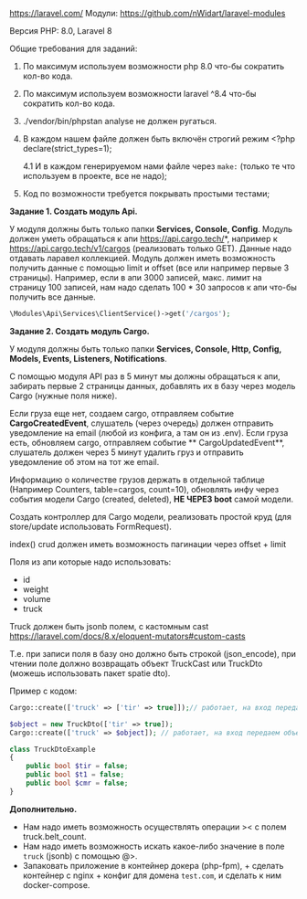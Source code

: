 https://laravel.com/
Модули: https://github.com/nWidart/laravel-modules

Версия PHP: 8.0, Laravel 8

Общие требования для заданий:

1. По максимум используем возможности php 8.0 что-бы сократить кол-во кода.
2. По максимум используем возможности laravel ^8.4 что-бы сократить кол-во кода.
3. ./vendor/bin/phpstan analyse не должен ругаться.
4. В каждом нашем файле должен быть включён строгий режим <?php declare(strict_types=1);

   4.1 И в каждом генерируемом нами файле через ``make:`` (только те что используем в проекте, все не надо);
5. Код по возможности требуется покрывать простыми тестами;

**Задание 1. Создать модуль Api.**

У модуля должны быть только папки **Services, Console, Config**. Модуль должен уметь обращаться к
апи https://api.cargo.tech/*, например к https://api.cargo.tech/v1/cargos (реализовать только GET). Данные надо отдавать
ларавел коллекцией. Модуль должен иметь возможность получить данные с помощью limit и offset (все или например первые 3
страницы). Например, если в апи 3000 записей, макс. лимит на страницу 100 записей, нам надо сделать 100 * 30 запросов к
апи что-бы получить все данные.

```php
\Modules\Api\Services\ClientService()->get('/cargos');
```
**Задание 2. Создать модуль Cargo.**

У модуля должны быть только папки **Services, Console, Http, Config, Models, Events, Listeners, Notifications**.

С помощью модуля API раз в 5 минут мы должны обращаться к апи, забирать первые 2 страницы данных, добавлять их в базу
через модель Cargo (нужные поля ниже).

Если груза еще нет, создаем cargo, отправляем событие **CargoCreatedEvent**, слушатель (через очередь) должен отправить
уведомление на email (любой из конфига, а там он из .env). Если груза есть, обновляем cargo, отправляем событие **
CargoUpdatedEvent**, слушатель должен через 5 минут удалить груз и отправить уведомление об этом на тот же email.

Информацию о количестве грузов держать в отдельной таблице (Например Counters, table=cargos, count=10), обновлять инфу
через события модели Cargo (created, deleted), **НЕ ЧЕРЕЗ boot** самой модели.

Создать контроллер для Cargo модели, реализовать простой круд (для store/update использовать FormRequest).

index() crud должен иметь возможность пагинации через offset + limit

Поля из апи которые надо использовать:

- id
- weight
- volume
- truck

Truck должен быть jsonb полем, с кастомным cast https://laravel.com/docs/8.x/eloquent-mutators#custom-casts

Т.е. при записи поля в базу оно должно быть строкой (json_encode), при чтении поле должно возвращать объект TruckCast
или TruckDto (можешь использовать пакет spatie dto).

Пример с кодом:

```php
Cargo::create(['truck' => ['tir' => true]]);// работает, на вход передаем массив, сеттер должен учесть это

$object = new TruckDto(['tir' => true]);
Cargo::create(['truck' => $object]); // работает, на вход передаем объект

class TruckDtoExample
{
	public bool $tir = false;
	public bool $t1 = false;
	public bool $cmr = false;
}
```

**Дополнительно.**

- Нам надо иметь возможность осуществлять операции >< с полем truck.belt_count.
- Нам надо иметь возможность искать какое-либо значение в поле ``truck`` (jsonb) с помощью @>.
- Запаковать приложение в контейнер докера (php-fpm), + сделать контейнер с nginx + конфиг для домена ``test.com``, и
  сделать к ним docker-compose.

